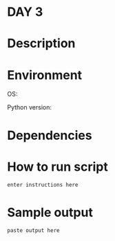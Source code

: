 
# DAY 3

# Description

# Environment
OS:

Python version:

# Dependencies

# How to run script
```
enter instructions here
```

# Sample output
```
paste output here
```
